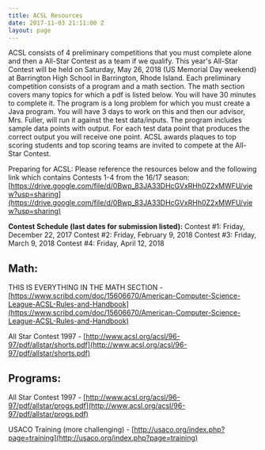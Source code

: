 ```yaml
---
title: ACSL Resources
date: 2017-11-03 21:11:00 Z
layout: page
---
```


ACSL consists of 4 preliminary competitions that you must complete alone and then a All-Star Contest as a team if we qualify. This year's All-Star Contest will be held on Saturday, May 26, 2018 (US Memorial Day weekend) at Barrington High School in Barrington, Rhode Island. Each preliminary competition consists of a program and a math section. The math section covers many topics for which a pdf is listed below. You will have 30 minutes to complete it. The program is a long problem for which you must create a Java program. You will have 3 days to work on this and then our advisor, Mrs. Fuller, will run it against the test data/inputs. The program includes sample data points with output. For each test data point that produces the correct output you will receive one point. ACSL awards plaques to top scoring students and top scoring teams are invited to compete at the All-Star Contest.

Preparing for ACSL: Please reference the resources below and the following link which contains Contests 1-4 from the 16/17 season:
[https://drive.google.com/file/d/0Bwp_83JA33DHcGVxRHh0Z2xMWFU/view?usp=sharing](https://drive.google.com/file/d/0Bwp_83JA33DHcGVxRHh0Z2xMWFU/view?usp=sharing)

**Contest Schedule (last dates for submission listed):**
Contest #1: Friday, December 22, 2017​
Contest #2: Friday, February 9, 2018
Contest #3: Friday, March 9, 2018
Contest #4: Friday, April 12, 2018

## **Math:**

THIS IS EVERYTHING IN THE MATH SECTION - [https://www.scribd.com/doc/15606670/American-Computer-Science-League-ACSL-Rules-and-Handbook](https://www.scribd.com/doc/15606670/American-Computer-Science-League-ACSL-Rules-and-Handbook)

All Star Contest 1997 - [http://www.acsl.org/acsl/96-97/pdf/allstar/shorts.pdf](http://www.acsl.org/acsl/96-97/pdf/allstar/shorts.pdf)

## **Programs:** 

All Star Contest 1997 - [http://www.acsl.org/acsl/96-97/pdf/allstar/progs.pdf](http://www.acsl.org/acsl/96-97/pdf/allstar/progs.pdf)

USACO Training (more challenging) - [http://usaco.org/index.php?page=training](http://usaco.org/index.php?page=training)
